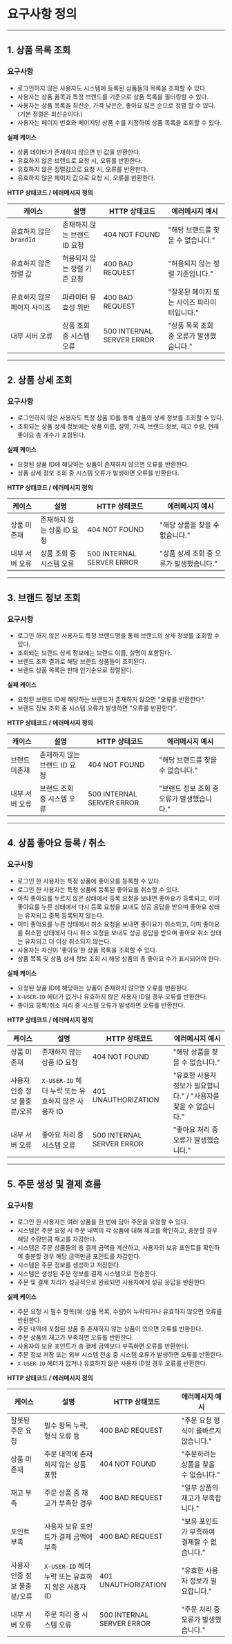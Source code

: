 # 요구사항 정의
---

## 1. 상품 목록 조회

### 요구사항
- 로그인하지 않은 사용자도 시스템에 등록된 상품들의 목록을 조회할 수 있다.
- 사용자는 상품 품목과 특정 브랜드를 기준으로 상품 목록을 필터링할 수 있다.
- 사용자는 상품 목록을 최신순, 가격 낮은순, 좋아요 많은 순으로 정렬 할 수 있다. (기본 정렬은 최신순이다.)
- 사용자는 페이지 번호와 페이지당 상품 수를 지정하여 상품 목록을 조회할 수 있다.

**실패 케이스**
- 상품 데이터가 존재하지 않으면 빈 값을 반환한다.
- 유효하지 않은 브랜드로 요청 시, 오류를 반환한다.
- 유효하지 않은 정렬값으로 요청 시, 오류를 반환한다.
- 유효하지 않은 페이지 값으로 요청 시, 오류를 반환한다.

**HTTP 상태코드 / 에러메시지 정의**

| 케이스               | 설명 | HTTP 상태코드 | 에러메시지 예시 |
|-------------------| --- | --- | --- |
| 유효하지 않은 `brandId` | 존재하지 않는 브랜드 ID 요청 | 404 NOT FOUND | "해당 브랜드를 찾을 수 없습니다." |
| 유효하지 않은 정렬 값      | 허용되지 않는 정렬 기준 요청 | 400 BAD REQUEST | "허용되지 않는 정렬 기준입니다." |
| 유효하지 않은 페이지 사이즈   | 파라미터 유효성 위반 | 400 BAD REQUEST | "잘못된 페이지 또는 사이즈 파라미터입니다." |
| 내부 서버 오류          | 상품 조회 중 시스템 오류 | 500 INTERNAL SERVER ERROR | "상품 목록 조회 중 오류가 발생했습니다." |


---

## **2. 상품 상세 조회**

### **요구사항**
- 로그인하지 않은 사용자도 특정 상품 ID를 통해 상품의 상세 정보를 조회할 수 있다.
- 조회되는 상품 상세 정보에는 상품 이름, 설명, 가격, 브랜드 정보, 재고 수량, 현재 좋아요 총 개수가 포함된다.

**실패 케이스**
- 요청된 상품 ID에 해당하는 상품이 존재하지 않으면 오류를 반환한다.
- 상품 상세 정보 조회 중 시스템 오류가 발생하면 오류를 반환한다.

**HTTP 상태코드 / 에러메시지 정의**

| 케이스 | 설명 | HTTP 상태코드 | 에러메시지 예시 |
| --- | --- | --- | --- |
| 상품 미존재 | 존재하지 않는 상품 ID 요청 | 404 NOT FOUND | "해당 상품을 찾을 수 없습니다." |
| 내부 서버 오류 | 상품 조회 중 시스템 오류 | 500 INTERNAL SERVER ERROR | "상품 상세 조회 중 오류가 발생했습니다." |

---

## **3. 브랜드 정보 조회**

### **요구사항**
- 로그인 하지 않은 사용자도 특정 브랜드명을 통해 브랜드의 상세 정보를 조회할 수 있다.
- 조회되는 브랜드 상세 정보에는 브랜드 이름, 설명이 포함된다.
- 브랜드 조회 결과로 해당 브랜드 상품들이 조회된다.
- 브랜드 상품 목록은 판매 인기순으로 정렬된다.

**실패 케이스**
- 요청된 브랜드 ID에 해당하는 브랜드가 존재하지 않으면 "오류를 반환한다".
- 브랜드 정보 조회 중 시스템 오류가 발생하면 "오류를 반환한다".

**HTTP 상태코드 / 에러메시지 정의**

| 케이스 | 설명 | HTTP 상태코드 | 에러메시지 예시 |
| --- | --- | --- | --- |
| 브랜드 미존재 | 존재하지 않는 브랜드 ID 요청 | 404 NOT FOUND | "해당 브랜드를 찾을 수 없습니다." |
| 내부 서버 오류 | 브랜드 조회 중 시스템 오류 | 500 INTERNAL SERVER ERROR | "브랜드 정보 조회 중 오류가 발생했습니다." |

---

## **4. 상품 좋아요 등록 / 취소**

### **요구사항**
- 로그인 한 사용자는 특정 상품에 좋아요를 등록할 수 있다.
- 로그인 한 사용자는 특정 상품에 등록된 좋아요를 취소할 수 있다.
- 아직 좋아요를 누르지 않은 상태에서 등록 요청을 보내면 좋아요가 등록되고, 이미 좋아요를 누른 상태에서 다시 등록 요청을 보내도 성공 응답을 받으며 좋아요 상태는 유지되고 중복 등록되지 않는다.
- 이미 좋아요를 누른 상태에서 취소 요청을 보내면 좋아요가 취소되고, 이미 좋아요를 취소한 상태에서 다시 취소 요청을 보내도 성공 응답을 받으며 좋아요 취소 상태는 유지되고 더 이상 취소되지 않는다.
- 사용자는 자신이 '좋아요'한 상품 목록을 조회할 수 있다.
- 상품 목록 및 상품 상세 정보 조회 시 해당 상품의 총 좋아요 수가 표시되어야 한다.

**실패 케이스**
- 요청된 상품 ID에 해당하는 상품이 존재하지 않으면 오류를 반환한다.
- `X-USER-ID` 헤더가 없거나 유효하지 않은 사용자 ID일 경우 오류를 반환한다.
- 좋아요 등록/취소 처리 중 시스템 오류가 발생하면 오류를 반환한다.

**HTTP 상태코드 / 에러메시지 정의**

| 케이스 | 설명 | HTTP 상태코드 | 에러메시지 예시 |
| --- | --- | --- | --- |
| 상품 미존재 | 존재하지 않는 상품 ID 요청 | 404 NOT FOUND | "해당 상품을 찾을 수 없습니다." |
| 사용자 인증 정보 불충분/오류 | `X-USER-ID` 헤더 누락 또는 유효하지 않은 사용자 ID | 401 UNAUTHORIZATION | "유효한 사용자 정보가 필요합니다." / "사용자를 찾을 수 없습니다." |
| 내부 서버 오류 | 좋아요 처리 중 시스템 오류 | 500 INTERNAL SERVER ERROR | "좋아요 처리 중 오류가 발생했습니다." |

---

## **5. 주문 생성 및 결제 흐름**

### **요구사항**
- 로그인 한 사용자는 여러 상품을 한 번에 담아 주문을 요청할 수 있다.
- 시스템은 주문 요청 시 주문 내역의 각 상품에 대해 재고를 확인하고, 충분할 경우 해당 수량만큼 재고를 차감한다.
- 시스템은 주문 상품들의 총 결제 금액을 계산하고, 사용자의 보유 포인트를 확인하여 충분할 경우 해당 금액만큼 포인트를 차감한다.
- 시스템은 주문 정보를 생성하고 저장한다.
- 시스템은 생성된 주문 정보를 결제 시스템으로 전송한다.
- 주문 및 결제 처리가 성공적으로 완료되면 사용자에게 성공 응답을 반환한다.

**실패 케이스**
- 주문 요청 시 필수 항목(예: 상품 목록, 수량)이 누락되거나 유효하지 않으면 오류를 반환한다.
- 주문 내역에 포함된 상품 중 존재하지 않는 상품이 있으면 오류를 반환한다.
- 주문 상품의 재고가 부족하면 오류를 반환한다.
- 사용자의 보유 포인트가 총 결제 금액보다 부족하면 오류를 반환한다.
- 주문 정보 저장 또는 외부 시스템 전송 중 시스템 오류가 발생하면 오류를 반환한다.
- `X-USER-ID` 헤더가 없거나 유효하지 않은 사용자 ID일 경우 오류를 반환한다.

**HTTP 상태코드 / 에러메시지 정의**

| 케이스 | 설명 | HTTP 상태코드 | 에러메시지 예시 |
| --- | --- | --- | --- |
| 잘못된 주문 요청 | 필수 항목 누락, 형식 오류 등 | 400 BAD REQUEST | "주문 요청 형식이 올바르지 않습니다." |
| 상품 미존재 | 주문 내역에 존재하지 않는 상품 포함 | 404 NOT FOUND | "주문하려는 상품을 찾을 수 없습니다." |
| 재고 부족 | 주문 상품 중 재고가 부족한 경우 | 400 BAD REQUEST | "일부 상품의 재고가 부족합니다." |
| 포인트 부족 | 사용자 보유 포인트가 결제 금액에 부족 | 400 BAD REQUEST | "보유 포인트가 부족하여 결제할 수 없습니다." |
| 사용자 인증 정보 불충분/오류 | `X-USER-ID` 헤더 누락 또는 유효하지 않은 사용자 ID | 401 UNAUTHORIZATION | "유효한 사용자 정보가 필요합니다." |
| 내부 서버 오류 | 주문 처리 중 시스템 오류 | 500 INTERNAL SERVER ERROR | "주문 처리 중 오류가 발생했습니다." |

